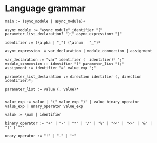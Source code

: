 # Language grammar
    main := (sync_module | async_module)+

    async_module := "async module" identifier "(" parameter_list_declaration? "){" async_expression+ "}"

    identifier := (\alpha | "_") (\alnum | "_")*

    async_expression := var_declaration | module_connection | assignment

    var_declaration := "var" identifier (, identifier)* ";"
    module_connection := identifier "(" parameter_list ");"
    assignment := identifier "=" value_exp ";"

    parameter_list_declaration := direction identifier (, direction identifier)*;

    parameter_list := value (, value)*


    value_exp := value | "(" value_exp ")" | value binary_operator value_exp | unary_operator value_exp

    value := \num | identifier

    binary_operator := "+" | "-" | "*" | "/" | "%" | "<<" | ">>" | "&" | "|" | "^"

    unary_operator := "!" | "-" | "+"



